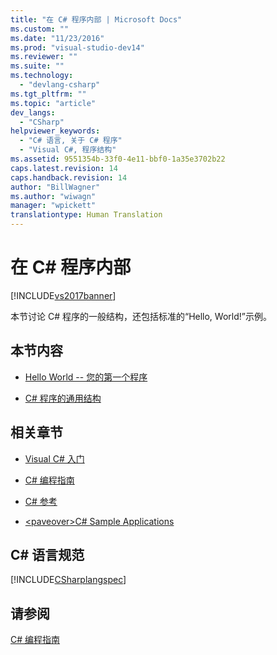 ```yaml
---
title: "在 C# 程序内部 | Microsoft Docs"
ms.custom: ""
ms.date: "11/23/2016"
ms.prod: "visual-studio-dev14"
ms.reviewer: ""
ms.suite: ""
ms.technology: 
  - "devlang-csharp"
ms.tgt_pltfrm: ""
ms.topic: "article"
dev_langs: 
  - "CSharp"
helpviewer_keywords: 
  - "C# 语言, 关于 C# 程序"
  - "Visual C#, 程序结构"
ms.assetid: 9551354b-33f0-4e11-bbf0-1a35e3702b22
caps.latest.revision: 14
caps.handback.revision: 14
author: "BillWagner"
ms.author: "wiwagn"
manager: "wpickett"
translationtype: Human Translation
---
```

# 在 C# 程序内部
[!INCLUDE[vs2017banner](../../../csharp/includes/vs2017banner.md)]

本节讨论 C\# 程序的一般结构，还包括标准的“Hello, World\!”示例。  
  
## 本节内容  
  
-   [Hello World \-\- 您的第一个程序](../../../csharp/programming-guide/inside-a-program/hello-world-your-first-program.md)  
  
-   [C\# 程序的通用结构](../../../csharp/programming-guide/inside-a-program/general-structure-of-a-csharp-program.md)  
  
## 相关章节  
  
-   [Visual C\# 入门](../../../csharp/getting-started/getting-started-with-csharp.md)  
  
-   [C\# 编程指南](../../../csharp/programming-guide/index.md)  
  
-   [C\# 参考](../../../csharp/language-reference/index.md)  
  
-   [\<paveover\>C\# Sample Applications](http://msdn.microsoft.com/zh-cn/9a9d7aaa-51d3-4224-b564-95409b0f3e15)  
  
## C\# 语言规范  
 [!INCLUDE[CSharplangspec](../../../csharp/language-reference/keywords/includes/csharplangspec_md.md)]  
  
## 请参阅  
 [C\# 编程指南](../../../csharp/programming-guide/index.md)